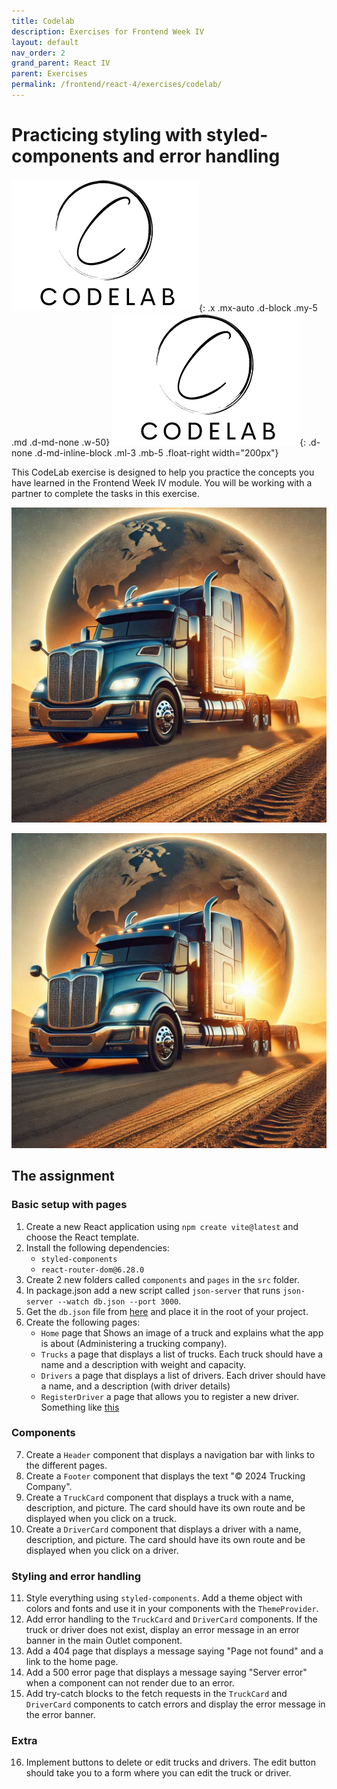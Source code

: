 ```yaml
---
title: Codelab 
description: Exercises for Frontend Week IV
layout: default
nav_order: 2
grand_parent: React IV
parent: Exercises
permalink: /frontend/react-4/exercises/codelab/
---
```


# Practicing styling with styled-components and error handling

![Codelab](./images/codelab.png){: .x .mx-auto .d-block .my-5 .md .d-md-none .w-50}
![Codelab](./images/codelab.png){: .d-none .d-md-inline-block .ml-3 .mb-5 .float-right width="200px"}

This CodeLab exercise is designed to help you practice the concepts you have learned in the Frontend Week IV module. 
You will be working with a partner to complete the tasks in this exercise. 

<img src="./images/Truck.png" width="800"/>

![Truck](./images/Truck.png)


## The assignment
### Basic setup with pages
1. Create a new React application using `npm create vite@latest` and choose the React template.
2. Install the following dependencies:
   - `styled-components`
   - `react-router-dom@6.28.0`
3. Create 2 new folders called `components` and `pages` in the `src` folder.
4. In package.json add a new script called `json-server` that runs `json-server --watch db.json --port 3000`.
5. Get the `db.json` file from [here](https://gist.githubusercontent.com/Thomas-Hartmann/94381753fbe703ae0da350eaa63cd31d/raw/7560510b42bc8c0cfdf6b4a800b2080269f81601/db.json) and place it in the root of your project.
6. Create the following pages:
   - `Home` page that Shows an image of a truck and explains what the app is about (Administering a trucking company).
   - `Trucks` a page that displays a list of trucks. Each truck should have a name and a description with weight and capacity.
   - `Drivers` a page that displays a list of drivers. Each driver should have a name, and a description (with driver details)
   - `RegisterDriver` a page that allows you to register a new driver. Something like [this](https://gist.githubusercontent.com/Thomas-Hartmann/94381753fbe703ae0da350eaa63cd31d/raw/c55e1beb132b7725cd1b379ba3fc9590b31c5ba2/form)

### Components

7. Create a `Header` component that displays a navigation bar with links to the different pages.
8. Create a `Footer` component that displays the text "© 2024 Trucking Company".
9. Create a `TruckCard` component that displays a truck with a name, description, and picture. The card should have its own route and be displayed when you click on a truck.
10. Create a `DriverCard` component that displays a driver with a name, description, and picture. The card should have its own route and be displayed when you click on a driver.

### Styling and error handling

11. Style everything using `styled-components`. Add a theme object with colors and fonts and use it in your components with the `ThemeProvider`.
12. Add error handling to the `TruckCard` and `DriverCard` components. If the truck or driver does not exist, display an error message in an error banner in the main Outlet component.
13. Add a 404 page that displays a message saying "Page not found" and a link to the home page.
14. Add a 500 error page that displays a message saying "Server error" when a component can not render due to an error.
15. Add try-catch blocks to the fetch requests in the `TruckCard` and `DriverCard` components to catch errors and display the error message in the error banner.

### Extra

16. Implement buttons to delete or edit trucks and drivers. The edit button should take you to a form where you can edit the truck or driver.
